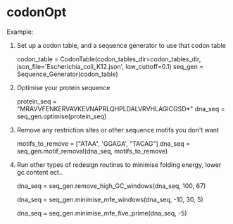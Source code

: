 # codonOpt
Example:

1.  Set up a codon table, and a sequence generator to use that codon table

    codon_table = CodonTable(codon_tables_dir=codon_tables_dir, json_file='Escherichia_coli_K12.json', low_cuttoff=0.1)
    seq_gen = Sequence_Generator(codon_table)
    
2.  Optimise your protein sequence    
    
    protein_seq = "MRAVVFENKERVAVKEVNAPRLQHPLDALVRVHLAGICGSD*"
    dna_seq = seq_gen.optimise(protein_seq)
    
3.  Remove any restriction sites or other sequence motifs you don't want

    motifs_to_remove = ["ATAA", 'GGAGA', "TACAG"]
    dna_seq = seq_gen.motif_removal(dna_seq, motifs_to_remove)
    
4.  Run other types of redesign routines to minimise folding energy, lower gc content ect..

    dna_seq = seq_gen.remove_high_GC_windows(dna_seq, 100, 67)
    
    dna_seq = seq_gen.minimise_mfe_windows(dna_seq, -10, 30, 5)
    
    dna_seq = seq_gen.minimise_mfe_five_prime(dna_seq, -5)
    
